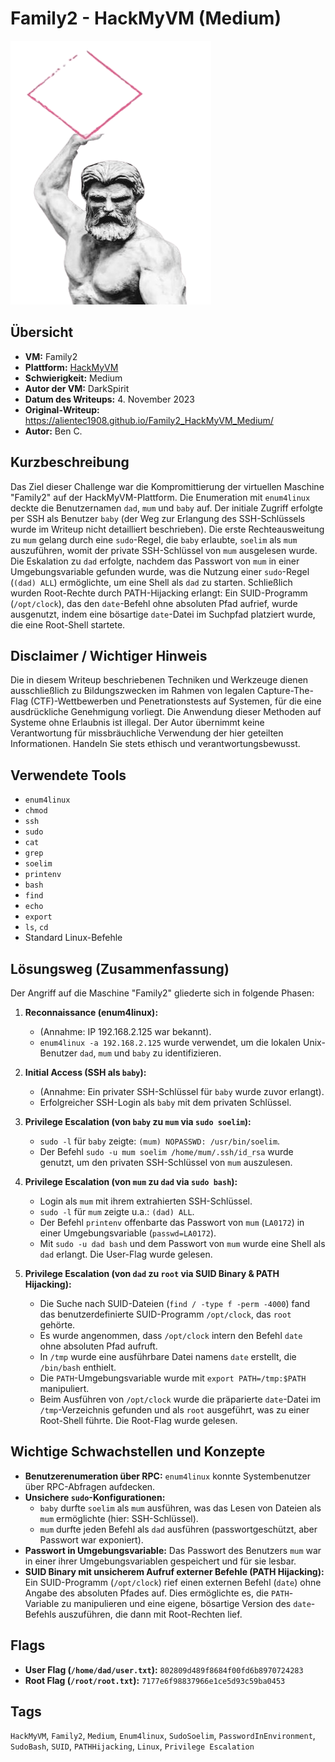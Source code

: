 # Family2 - HackMyVM (Medium)

![Family2.png](Family2.png)

## Übersicht

*   **VM:** Family2
*   **Plattform:** [HackMyVM](https://hackmyvm.eu/machines/machine.php?vm=Family2)
*   **Schwierigkeit:** Medium
*   **Autor der VM:** DarkSpirit
*   **Datum des Writeups:** 4. November 2023
*   **Original-Writeup:** https://alientec1908.github.io/Family2_HackMyVM_Medium/
*   **Autor:** Ben C.

## Kurzbeschreibung

Das Ziel dieser Challenge war die Kompromittierung der virtuellen Maschine "Family2" auf der HackMyVM-Plattform. Die Enumeration mit `enum4linux` deckte die Benutzernamen `dad`, `mum` und `baby` auf. Der initiale Zugriff erfolgte per SSH als Benutzer `baby` (der Weg zur Erlangung des SSH-Schlüssels wurde im Writeup nicht detailliert beschrieben). Die erste Rechteausweitung zu `mum` gelang durch eine `sudo`-Regel, die `baby` erlaubte, `soelim` als `mum` auszuführen, womit der private SSH-Schlüssel von `mum` ausgelesen wurde. Die Eskalation zu `dad` erfolgte, nachdem das Passwort von `mum` in einer Umgebungsvariable gefunden wurde, was die Nutzung einer `sudo`-Regel (`(dad) ALL`) ermöglichte, um eine Shell als `dad` zu starten. Schließlich wurden Root-Rechte durch PATH-Hijacking erlangt: Ein SUID-Programm (`/opt/clock`), das den `date`-Befehl ohne absoluten Pfad aufrief, wurde ausgenutzt, indem eine bösartige `date`-Datei im Suchpfad platziert wurde, die eine Root-Shell startete.

## Disclaimer / Wichtiger Hinweis

Die in diesem Writeup beschriebenen Techniken und Werkzeuge dienen ausschließlich zu Bildungszwecken im Rahmen von legalen Capture-The-Flag (CTF)-Wettbewerben und Penetrationstests auf Systemen, für die eine ausdrückliche Genehmigung vorliegt. Die Anwendung dieser Methoden auf Systeme ohne Erlaubnis ist illegal. Der Autor übernimmt keine Verantwortung für missbräuchliche Verwendung der hier geteilten Informationen. Handeln Sie stets ethisch und verantwortungsbewusst.

## Verwendete Tools

*   `enum4linux`
*   `chmod`
*   `ssh`
*   `sudo`
*   `cat`
*   `grep`
*   `soelim`
*   `printenv`
*   `bash`
*   `find`
*   `echo`
*   `export`
*   `ls`, `cd`
*   Standard Linux-Befehle

## Lösungsweg (Zusammenfassung)

Der Angriff auf die Maschine "Family2" gliederte sich in folgende Phasen:

1.  **Reconnaissance (enum4linux):**
    *   (Annahme: IP 192.168.2.125 war bekannt).
    *   `enum4linux -a 192.168.2.125` wurde verwendet, um die lokalen Unix-Benutzer `dad`, `mum` und `baby` zu identifizieren.

2.  **Initial Access (SSH als `baby`):**
    *   (Annahme: Ein privater SSH-Schlüssel für `baby` wurde zuvor erlangt).
    *   Erfolgreicher SSH-Login als `baby` mit dem privaten Schlüssel.

3.  **Privilege Escalation (von `baby` zu `mum` via `sudo soelim`):**
    *   `sudo -l` für `baby` zeigte: `(mum) NOPASSWD: /usr/bin/soelim`.
    *   Der Befehl `sudo -u mum soelim /home/mum/.ssh/id_rsa` wurde genutzt, um den privaten SSH-Schlüssel von `mum` auszulesen.

4.  **Privilege Escalation (von `mum` zu `dad` via `sudo bash`):**
    *   Login als `mum` mit ihrem extrahierten SSH-Schlüssel.
    *   `sudo -l` für `mum` zeigte u.a.: `(dad) ALL`.
    *   Der Befehl `printenv` offenbarte das Passwort von `mum` (`LA0172`) in einer Umgebungsvariable (`passwd=LA0172`).
    *   Mit `sudo -u dad bash` und dem Passwort von `mum` wurde eine Shell als `dad` erlangt. Die User-Flag wurde gelesen.

5.  **Privilege Escalation (von `dad` zu `root` via SUID Binary & PATH Hijacking):**
    *   Die Suche nach SUID-Dateien (`find / -type f -perm -4000`) fand das benutzerdefinierte SUID-Programm `/opt/clock`, das `root` gehörte.
    *   Es wurde angenommen, dass `/opt/clock` intern den Befehl `date` ohne absoluten Pfad aufruft.
    *   In `/tmp` wurde eine ausführbare Datei namens `date` erstellt, die `/bin/bash` enthielt.
    *   Die `PATH`-Umgebungsvariable wurde mit `export PATH=/tmp:$PATH` manipuliert.
    *   Beim Ausführen von `/opt/clock` wurde die präparierte `date`-Datei im `/tmp`-Verzeichnis gefunden und als `root` ausgeführt, was zu einer Root-Shell führte. Die Root-Flag wurde gelesen.

## Wichtige Schwachstellen und Konzepte

*   **Benutzerenumeration über RPC:** `enum4linux` konnte Systembenutzer über RPC-Abfragen aufdecken.
*   **Unsichere `sudo`-Konfigurationen:**
    *   `baby` durfte `soelim` als `mum` ausführen, was das Lesen von Dateien als `mum` ermöglichte (hier: SSH-Schlüssel).
    *   `mum` durfte jeden Befehl als `dad` ausführen (passwortgeschützt, aber Passwort war exponiert).
*   **Passwort in Umgebungsvariable:** Das Passwort des Benutzers `mum` war in einer ihrer Umgebungsvariablen gespeichert und für sie lesbar.
*   **SUID Binary mit unsicherem Aufruf externer Befehle (PATH Hijacking):** Ein SUID-Programm (`/opt/clock`) rief einen externen Befehl (`date`) ohne Angabe des absoluten Pfades auf. Dies ermöglichte es, die `PATH`-Variable zu manipulieren und eine eigene, bösartige Version des `date`-Befehls auszuführen, die dann mit Root-Rechten lief.

## Flags

*   **User Flag (`/home/dad/user.txt`):** `802809d489f8684f00fd6b8970724283`
*   **Root Flag (`/root/root.txt`):** `7177e6f98837966e1ce5d93c59ba0453`

## Tags

`HackMyVM`, `Family2`, `Medium`, `Enum4linux`, `SudoSoelim`, `PasswordInEnvironment`, `SudoBash`, `SUID`, `PATHHijacking`, `Linux`, `Privilege Escalation`
